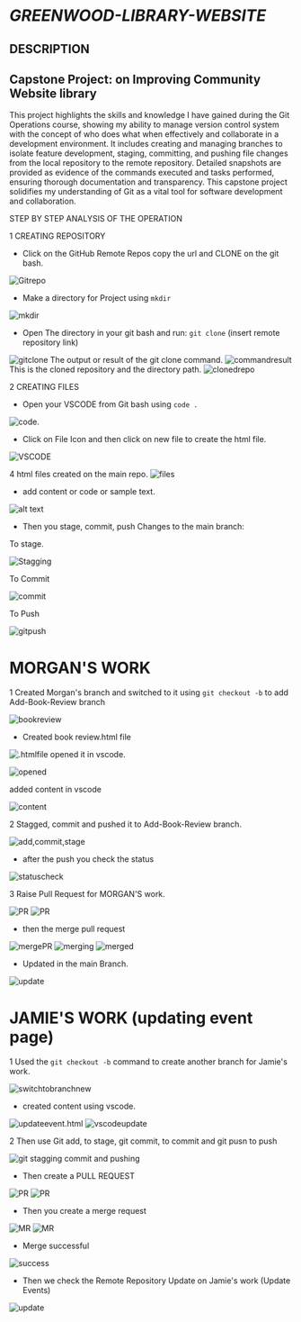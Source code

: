  # *GREENWOOD-LIBRARY-WEBSITE*

 ## DESCRIPTION

 ## Capstone Project: on Improving Community Website library

 This project highlights the skills and knowledge I have gained during the Git Operations course, showing my ability to manage version control system with the concept of who does what when effectively and collaborate in a development environment. It includes creating and managing branches to isolate feature development, staging, committing, and pushing file changes from the local repository to the remote repository. Detailed snapshots are provided as evidence of the commands executed and tasks performed, ensuring thorough documentation and transparency. This capstone project solidifies my understanding of Git as a vital tool for software development and collaboration.

STEP BY STEP ANALYSIS OF THE OPERATION

1 CREATING REPOSITORY

- Click on the GitHub Remote Repos copy the url and CLONE on the git bash.

![Gitrepo](/img/1.Git%20Hub%20Remote%20repo.png) 

- Make a directory for Project using ```mkdir```

![mkdir](image.png)

- Open The directory in your git bash and run: ```git clone``` (insert remote repository link)

![gitclone](image-3.png)
The output or result of the git clone command.
 ![commandresult](image-4.png)
 This is the cloned repository and the directory path.
 ![clonedrepo](image-5.png)

2 CREATING FILES

- Open your VSCODE  from Git bash using ```code .```

![code.](image-6.png)

- Click on File Icon and then click on new file to create the html file.

![VSCODE](image-7.png)

4 html files created on the main repo.
![files](image-8.png)

- add content or code or sample text.

![alt text](image-9.png)

- Then you stage, commit, push Changes to the main branch:

To stage.

![Stagging](image-10.png)

To Commit

![commit](image-11.png)

To Push

![gitpush](image-12.png)

# **MORGAN'S WORK**

1 Created Morgan's branch and switched to it using ```git checkout -b``` to add Add-Book-Review branch

![bookreview](image-13.png)

- Created book review.html file

![.htmlfile](image-14.png)
opened it in vscode.

![opened](image-15.png)

added content in vscode

![content](image-16.png)

2 Stagged, commit and pushed it to Add-Book-Review branch.

![add,commit,stage](image-17.png)

- after the push you check the status

![statuscheck](image-18.png)

3 Raise Pull Request for MORGAN'S work.

![PR](image-19.png)
![PR](image-20.png)

- then the merge pull request

![mergePR](image-21.png)
![merging](image-22.png)
![merged](image-23.png)

- Updated in the main Branch.

![update](image-24.png)

# **JAMIE'S WORK** (updating event page)

1 Used the ```git checkout -b``` command to create another branch for Jamie's work.

![switchtobranchnew](image-25.png)

- created content using vscode.

![updateevent.html](image-26.png)
![vscodeupdate](image-27.png)

2 Then use Git add, to stage, git commit, to commit and git pusn to push

![git stagging commit and pushing](image-29.png)

- Then create a PULL REQUEST

![PR](image-30.png)
![PR](image-31.png)

- Then you create a merge request

![MR](image-32.png)
![MR](image-33.png)

- Merge successful

![success](image-34.png)

- Then we check the Remote Repository Update on Jamie's work (Update Events)

![update](image-35.png)